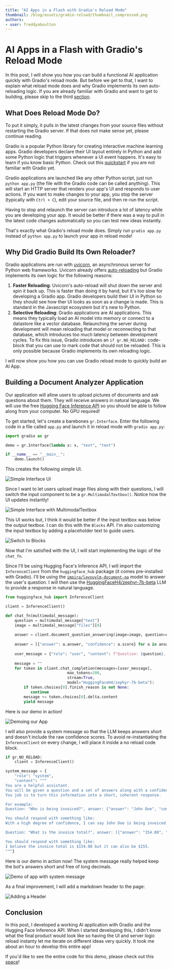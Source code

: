 ```yaml
---
title: "AI Apps in a Flash with Gradio's Reload Mode"
thumbnail: /blog/assets/gradio-reload/thumbnail_compressed.png
authors:
- user: freddyaboulton
---
```


# AI Apps in a Flash with Gradio's Reload Mode

In this post, I will show you how you can build a functional AI application quickly with Gradio's reload mode. But before we get to that, I want to explain what reload mode does and why Gradio implements its own auto-reloading logic. If you are already familiar with Gradio and want to get to building, please skip to the third [section](#building-a-document-analyzer-application).

## What Does Reload Mode Do?

To put it simply, it pulls in the latest changes from your source files without restarting the Gradio server. If that does not make sense yet, please continue reading.

Gradio is a popular Python library for creating interactive machine learning apps.
Gradio developers declare their UI layout entirely in Python and add some Python logic that triggers whenever a UI event happens. It's easy to learn if you know basic Python. Check out this [quickstart](https://www.gradio.app/guides/quickstart) if you are not familiar with Gradio yet.

Gradio applications are launched like any other Python script, just run `python app.py` (the file with the Gradio code can be called anything). This will start an HTTP server that renders your app's UI and responds to user actions. If you want to make changes to your app, you stop the server (typically with `Ctrl + C`), edit your source file, and then re-run the script.

Having to stop and relaunch the server can introduce a lot of latency while you are developing your app. It would be better if there was a way to pull in the latest code changes automatically so you can test new ideas instantly.

That's exactly what Gradio's reload mode does. Simply run `gradio app.py` instead of `python app.py` to launch your app in reload mode!

## Why Did Gradio Build Its Own Reloader?

Gradio applications are run with [uvicorn](https://www.uvicorn.org/), an asynchronous server for Python web frameworks. Uvicorn already offers [auto-reloading](https://www.uvicorn.org/) but Gradio implements its own logic for the following reasons:

1. **Faster Reloading**: Uvicorn's auto-reload will shut down the server and spin it back up. This is faster than doing it by hand, but it's too slow for developing a Gradio app. Gradio developers build their UI in Python so they should see how ther UI looks as soon as a change is made. This is standard in the Javascript ecosystem but it's new to Python. 
2. **Selective Reloading**: Gradio applications are AI applications. This means they typically load an AI model into memory or connect to a datastore like a vector database. Relaunching the server during development will mean reloading that model or reconnecting to that database, which introduces too much latency between development cycles. To fix this issue, Gradio introduces an `if gr.NO_RELOAD:` code-block that you can use to mark code that should not be reloaded. This is only possible because Gradio implements its own reloading logic.

I will now show you how you can use Gradio reload mode to quickly build an AI App. 

## Building a Document Analyzer Application

Our application will allow users to upload pictures of documents and ask questions about them. They will receive answers in natural language. We will use the free [Hugging Face Inference API](https://huggingface.co/docs/huggingface_hub/guides/inference) so you should be able to follow along from your computer. No GPU required!

To get started, let's create a barebones `gr.Interface`. Enter the following code in a file called `app.py` and launch it in reload mode with `gradio app.py`:

```python
import gradio as gr

demo = gr.Interface(lambda x: x, "text", "text")

if __name__ == "__main__":
    demo.launch()
```

This creates the following simple UI.

![Simple Interface UI](https://huggingface.co/datasets/huggingface/documentation-images/resolve/main/gradio-reload/starting-demo.png)

Since I want to let users upload image files along with their questions, I will switch the input component to be a `gr.MultimodalTextbox()`. Notice how the UI updates instantly!


![Simple Interface with MultimodalTextbox](https://huggingface.co/datasets/huggingface/documentation-images/resolve/main/gradio-reload/change_to_multimodal_tb.gif)

This UI works but, I think it would be better if the input textbox was below the output textbox. I can do this with the `Blocks` API. I'm also customizing the input textbox by adding a placeholder text to guide users.


![Switch to Blocks](https://huggingface.co/datasets/huggingface/documentation-images/resolve/main/gradio-reload/switch_to_blocks.gif)


Now that I'm satisfied with the UI, I will start implementing the logic of the `chat_fn`.

Since I'll be using Hugging Face's Inference API, I will import the `InferenceClient` from the `huggingface_hub` package (it comes pre-installed with Gradio). I'll be using the [`impira/layouylm-document-qa`](https://huggingface.co/impira/layoutlm-document-qa) model to answer the user's question. I will then use the [HuggingFaceH4/zephyr-7b-beta](https://huggingface.co/HuggingFaceH4/zephyr-7b-beta) LLM to provide a response in natural language.


```python
from huggingface_hub import InferenceClient

client = InferenceClient()

def chat_fn(multimodal_message):
    question = multimodal_message["text"]
    image = multimodal_message["files"][0]
    
    answer = client.document_question_answering(image=image, question=question, model="impira/layoutlm-document-qa")
    
    answer = [{"answer": a.answer, "confidence": a.score} for a in answer]
   
    user_message = {"role": "user", "content": f"Question: {question}, answer: {answer}"}
   
    message = ""
    for token in client.chat_completion(messages=[user_message],
                           max_tokens=200, 
                           stream=True,
                           model="HuggingFaceH4/zephyr-7b-beta"):
        if token.choices[0].finish_reason is not None:
           continue
        message += token.choices[0].delta.content
        yield message
```


Here is our demo in action!

![Demoing our App](https://huggingface.co/datasets/huggingface/documentation-images/resolve/main/gradio-reload/demo_1.gif?download=true)


I will also provide a system message so that the LLM keeps answers short and doesn't include the raw confidence scores. To avoid re-instantiating the `InferenceClient` on every change, I will place it inside a no reload code block.

```python
if gr.NO_RELOAD:
    client = InferenceClient()

system_message = {
    "role": "system",
    "content": """
You are a helpful assistant.
You will be given a question and a set of answers along with a confidence score between 0 and 1 for each answer.
You job is to turn this information into a short, coherent response.

For example:
Question: "Who is being invoiced?", answer: {"answer": "John Doe", "confidence": 0.98}

You should respond with something like:
With a high degree of confidence, I can say John Doe is being invoiced.

Question: "What is the invoice total?", answer: [{"answer": "154.08", "confidence": 0.75}, {"answer": "155", "confidence": 0.25}

You should respond with something like:
I believe the invoice total is $154.08 but it can also be $155.
"""}
```

Here is our demo in action now! The system message really helped keep the bot's answers short and free of long decimals.

![Demo of app with system message](https://huggingface.co/datasets/huggingface/documentation-images/resolve/main/gradio-reload/demo_3.gif)

As a final improvement, I will add a markdown header to the page:

![Adding a Header](https://huggingface.co/datasets/huggingface/documentation-images/resolve/main/gradio-reload/add_a_header.gif)


## Conclusion

In this post, I developed a working AI application with Gradio and the Hugging Face Inference API. When I started developing this, I didn't know what the final product would look like so having the UI and server logic reload instanty let me iterate on different ideas very quickly. It took me about an hour to develop this entire app!

If you'd like to see the entire code for this demo, please check out this [space](https://huggingface.co/spaces/freddyaboulton/document-analyzer)!
